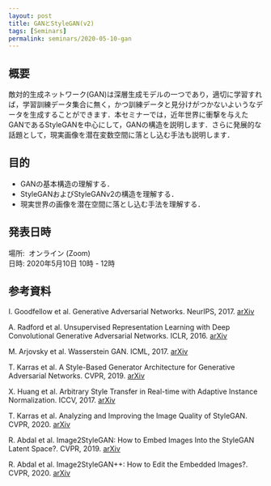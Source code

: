 ```yaml
---
layout: post
title: GANとStyleGAN(v2)
tags: [Seminars]
permalink: seminars/2020-05-10-gan
---
```


## 概要
敵対的生成ネットワーク(GAN)は深層生成モデルの一つであり，適切に学習すれば，学習訓練データ集合に無く，かつ訓練データと見分けがつかないよいうなデータを生成することができます．本セミナーでは，近年世界に衝撃を与えたGANであるStyleGANを中心にして，GANの構造を説明します．さらに発展的な話題として，現実画像を潜在変数空間に落とし込む手法も説明します．

## 目的
- GANの基本構造の理解する．
- StyleGANおよびStyleGANv2の構造を理解する．
- 現実世界の画像を潜在空間に落とし込む手法を理解する．

## 発表日時
場所:  オンライン (Zoom) \
日時: 2020年5月10日 10時 - 12時

## 参考資料
I. Goodfellow et al. Generative Adversarial Networks. NeurIPS, 2017. [arXiv](https://arxiv.org/abs/1406.2661) 

A. Radford et al. Unsupervised Representation Learning with Deep Convolutional Generative Adversarial Networks. ICLR, 2016. [arXiv](https://arxiv.org/abs/1511.06434) 

M. Arjovsky et al. Wasserstein GAN. ICML, 2017. [arXiv](https://arxiv.org/abs/1701.07875) 

T. Karras et al. A Style-Based Generator Architecture for Generative Adversarial Networks. CVPR, 2019. [arXiv](https://arxiv.org/abs/1812.04948) 

X. Huang et al. Arbitrary Style Transfer in Real-time with Adaptive Instance Normalization. ICCV, 2017. [arXiv](https://arxiv.org/abs/1703.06868) 

T. Karras et al. Analyzing and Improving the Image Quality of StyleGAN. CVPR, 2020. [arXiv](https://arxiv.org/abs/1912.04958) 

R. Abdal et al. Image2StyleGAN: How to Embed Images Into the StyleGAN Latent Space?. CVPR, 2019. [arXiv](https://arxiv.org/abs/1904.03189) 

R. Abdal et al. Image2StyleGAN++: How to Edit the Embedded Images?. CVPR, 2020. [arXiv](https://arxiv.org/abs/1911.11544)